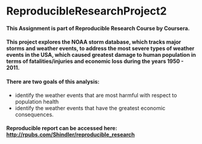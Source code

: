 # ReproducibleResearchProject2


#### This Assignment is part of Reproducible Research Course by Coursera.

#### This project explores the NOAA storm database, which tracks major storms and weather events, to address the most severe types of weather events in the USA, which caused greatest damage to human population in terms of fatalities/injuries and economic loss during the years 1950 - 2011.

#### There are two goals of this analysis:
- identify the weather events that are most harmful with respect to population health
- identify the weather events that have the greatest economic consequences.

#### Reproducible report can be accessed here: http://rpubs.com/Shindler/reproducible_research 
